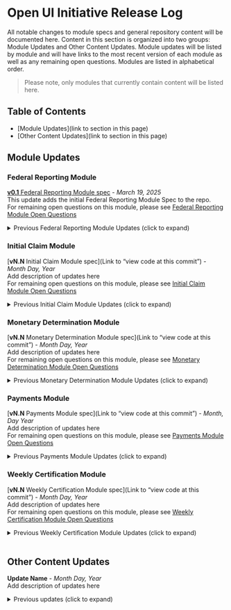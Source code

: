  <!--Notes about using this template
 - This template contains example links, please make sure you update in the live instance so that they link to the correct file in the correct repo
 - Note that under the collapsible sections there is a comment that states the line below the detail code **must be empty.** Make sure those lines remain empty, otherwise the markdown formatting will not work.
 - The description for the updates should let users know what was changed, why, and what they impact of those changes are. Keep the descriptions short and too the point. You can see this document for more information on best practices for what details should go in a release note [Open UI GitHub Release Notes: 
 Research and Recommendations](https://itscnaswa.sharepoint.com/:w:/r/sites/UIITSCARPASupport/_layouts/15/doc.aspx?sourcedoc=%7B2575d75c-5363-4c09-94e9-55936c0d3639%7D&action=edit).
 - Make sure that release notes for module specs link to the specific commit that contains the update.
 -->

# Open UI Initiative Release Log
All notable changes to module specs and general repository content will be documented here. Content in this section is organized into two groups: Module Updates and Other Content Updates. Module updates will be listed by module and will have links to the most recent version of each module as well as any remaining open questions. Modules are listed in alphabetical order.
>Please note, only modules that currently contain content will be listed here. 

## Table of Contents

 - [Module Updates](link to section in this page)
 - [Other Content Updates](link to section in this page)


## Module Updates

### Federal Reporting Module

[**v0.1** Federal Reporting Module spec](https://github.com/NASWA-OpenUI/Open-UI-Framework/blob/main/Module%20Documentation/Federal%20Reporting%20Module/Federal%20Reporting%20Module%20Open%20Questions.md) - *March 19, 2025*<br>
This update adds the initial Federal Reporting Module Spec to the repo. <br>
For remaining open questions on this module, please see [Federal Reporting Module Open Questions](https://github.com/NASWA-OpenUI/Open-UI-Framework/blob/main/Module%20Documentation/Federal%20Reporting%20Module/Federal%20Reporting%20Module%20Open%20Questions.md)

<details> <summary>Previous Federal Reporting Module Updates (click to expand)</summary><br>
 <!--the line below needs to be empty!-->
 
[**vN.N** Federal Reporting Module Spec](https://github.com/NASWA-OpenUI/Open-UI-Framework/blob/main/Module%20Documentation/Federal%20Reporting%20Module/Federal%20Reporting%20Module%20Open%20Questions.md) - *Month Day, Year*<br>
Add description of updates here <br>
For remaining open questions on this module, please see [Federal Reporting Module Open Questions](https://github.com/NASWA-OpenUI/Open-UI-Framework/blob/main/Module%20Documentation/Federal%20Reporting%20Module/Federal%20Reporting%20Module%20Open%20Questions.md)<br>
</details>


### Initial Claim Module

[**vN.N** Initial Claim Module spec](Link to “view code at this commit”) - *Month Day, Year*<br>
Add description of updates here <br>
For remaining open questions on this module, please see [Initial Claim Module Open Questions](https://github.com/NASWA-OpenUI/Open-UI-Framework/blob/main/Module%20Documentation/Initial%20Claim%20Module/Initial%20Claim%20Module%20Open%20Questions.md)<br>



<details> <summary>Previous Initial Claim Module Updates (click to expand)</summary><br>
<!--the line below needs to be empty!-->

[**vN.N** Initial Claim Module Spec](Link to “view code at this commit”) - *Month Day, Year*<br>
Add description of updates here <br>
For remaining open questions on this module, please see [Initial Claim Module Open Questions](https://github.com/NASWA-OpenUI/Open-UI-Framework/blob/main/Module%20Documentation/Initial%20Claim%20Module/Initial%20Claim%20Module%20Open%20Questions.md)<br>
</details>


### Monetary Determination Module

[**vN.N** Monetary Determination Module spec](Link to “view code at this commit”) - *Month Day, Year*<br>
Add description of updates here <br>
For remaining open questions on this module, please see [Monetary Determination Module Open Questions](https://github.com/NASWA-OpenUI/Open-UI-Framework/blob/main/Module%20Documentation/Monetary%20Determination%20Module/Monetary%20Determination%20Module%20Open%20Questions.md)


<details> <summary>Previous Monetary Determination Module Updates (click to expand)</summary><br>
 <!--the line below needs to be empty!-->

[**vN.N** Monetary Determination Module Spec](Link to “view code at this commit”) - *Month Day, Year*<br>
Add description of updates here <br>
For remaining open questions on this module, please see [Monetary Determination Module Open Questions](https://github.com/NASWA-OpenUI/Open-UI-Framework/blob/main/Module%20Documentation/Monetary%20Determination%20Module/Monetary%20Determination%20Module%20Open%20Questions.md)<br>
</details>


### Payments Module
[**vN.N** Payments Module spec](Link to “view code at this commit”) - *Month, Day Year*<br>
Add description of updates here <br>
For remaining open questions on this module, please see [Payments Module Open Questions](https://github.com/NASWA-OpenUI/Open-UI-Framework/blob/main/Module%20Documentation/Federal%20Reporting%20Module/Federal%20Reporting%20Module%20Open%20Questions.md)


 
<details> <summary>Previous Payments Module Updates (click to expand)</summary><br>
 <!--the line below needs to be empty!-->
 
[**vN.N** Payments Module Spec](Link to “view code at this commit”) - *Month Day, Year*<br>
Add description of updates here <br>
For remaining open questions on this module, please see [Payments Module Open Questions](https://github.com/NASWA-OpenUI/Open-UI-Framework/blob/main/Module%20Documentation/Federal%20Reporting%20Module/Federal%20Reporting%20Module%20Open%20Questions.md)<br>
</details>


### Weekly Certification Module

[**vN.N** Weekly Certification Module spec](Link to “view code at this commit”) - *Month Day, Year*<br>
Add description of updates here <br>
For remaining open questions on this module, please see [Weekly Certification Module Open Questions](https://github.com/NASWA-OpenUI/Open-UI-Framework/blob/main/Module%20Documentation/Payments%20Module/Payments%20Module%20Open%20Questions.md)


<details> <summary>Previous Weekly Certification Module Updates (click to expand)</summary><br>
 <!--the line below needs to be empty!-->
 
[**vN.N** Weekly Certification Module Spec](Link to “view code at this commit”) - *Month Day, Year*<br>
Add description of updates here <br>
For remaining open questions on this module, please see [Weekly Certification Module Open Questions](https://github.com/NASWA-OpenUI/Open-UI-Framework/blob/main/Module%20Documentation/Payments%20Module/Payments%20Module%20Open%20Questions.md)<br>
</details>

<br>

## Other Content Updates

**Update Name** - *Month Day, Year*<br>
Add description of updates here



<details> <summary>Previous updates (click to expand)</summary><br>
  <!--the line below needs to be empty!-->
 
**Update Name** - *Month Day, Year*
Add description of updates here
</details>

